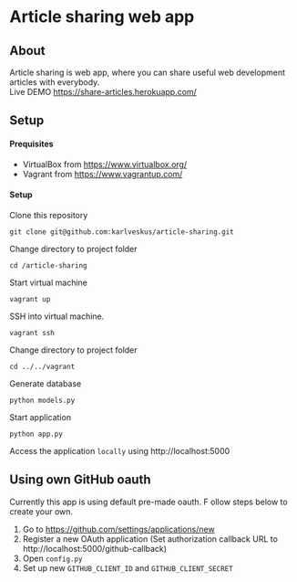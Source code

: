 # Article sharing web app

## About
Article sharing is web app, where you can share useful web development articles with everybody. <br>
Live DEMO https://share-articles.herokuapp.com/

## Setup

#### Prequisites
- VirtualBox from https://www.virtualbox.org/
- Vagrant from https://www.vagrantup.com/

#### Setup
Clone this repository
```
git clone git@github.com:karlveskus/article-sharing.git
```

Change directory to project folder
```
cd /article-sharing
```

Start virtual machine 
```
vagrant up
```

SSH into virtual machine.
```
vagrant ssh
```

Change directory to project folder
```
cd ../../vagrant
```

Generate database
```
python models.py
```

Start application
```
python app.py
```

Access the application ```locally``` using http://localhost:5000

## Using own GitHub oauth
Currently this app is using default pre-made oauth. F ollow steps below to create your own.

1. Go to https://github.com/settings/applications/new
2. Register a new OAuth application (Set authorization callback URL to http://localhost:5000/github-callback)
3. Open ```config.py```
4. Set up new ```GITHUB_CLIENT_ID``` and ```GITHUB_CLIENT_SECRET```
